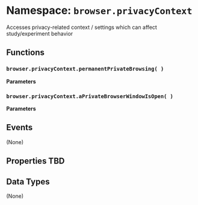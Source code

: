 # Namespace: `browser.privacyContext`

Accesses privacy-related context / settings which can affect study/experiment behavior

## Functions

### `browser.privacyContext.permanentPrivateBrowsing( )`

**Parameters**

### `browser.privacyContext.aPrivateBrowserWindowIsOpen( )`

**Parameters**

## Events

(None)

## Properties TBD

## Data Types

(None)
